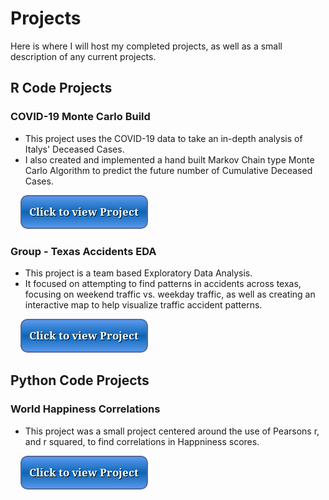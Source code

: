 # Projects
Here is where I will host my completed projects, as well as a small description of any current projects.

## R Code Projects

### COVID-19 Monte Carlo Build

 * This project uses the COVID-19 data to take an in-depth analysis of Italys' Deceased Cases.
 * I also created and implemented a hand built Markov Chain type Monte Carlo Algorithm to predict the future number of Cumulative Deceased Cases.

&nbsp; &nbsp; [![button](button.png)](covid.html)

### Group - Texas Accidents EDA

  * This project is a team based Exploratory Data Analysis.
  * It focused on attempting to find patterns in accidents across texas, focusing on weekend traffic vs. weekday traffic, as well as creating an interactive map to help visualize traffic accident patterns.

&nbsp; &nbsp; [![button](button.png)](accidents.html) 

## Python Code Projects

### World Happiness Correlations

  * This project was a small project centered around the use of Pearsons r, and r squared, to find correlations in Happniness scores.

&nbsp; &nbsp; [![button](button.png)](happiness.html)



